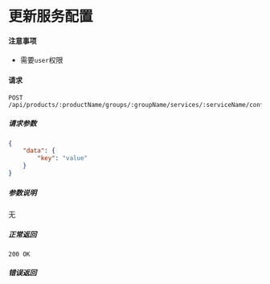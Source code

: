 # 更新服务配置

#### 注意事项

- 需要`user`权限

#### 请求

```
POST /api/products/:productName/groups/:groupName/services/:serviceName/configmaps/:configName

```

##### 请求参数

```json
{
    "data": {
        "key": "value"
    }
}
```

##### 参数说明

无

##### 正常返回

```
200 OK
```

##### 错误返回
